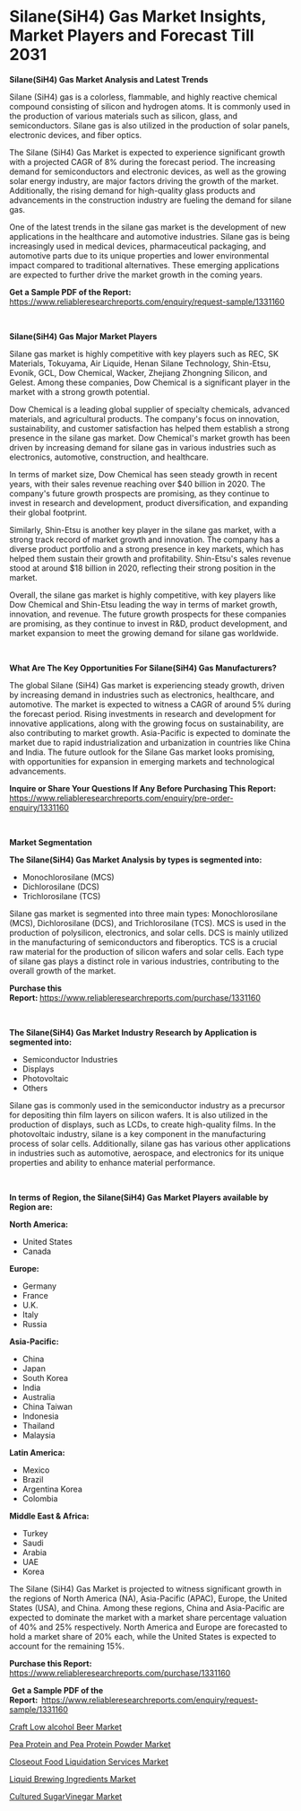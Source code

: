 <p><h1>Silane(SiH4) Gas Market Insights, Market Players and Forecast Till 2031</h1></p><p><strong>Silane(SiH4) Gas Market Analysis and Latest Trends</strong></p>
<p><p>Silane (SiH4) gas is a colorless, flammable, and highly reactive chemical compound consisting of silicon and hydrogen atoms. It is commonly used in the production of various materials such as silicon, glass, and semiconductors. Silane gas is also utilized in the production of solar panels, electronic devices, and fiber optics.</p><p>The Silane (SiH4) Gas Market is expected to experience significant growth with a projected CAGR of 8% during the forecast period. The increasing demand for semiconductors and electronic devices, as well as the growing solar energy industry, are major factors driving the growth of the market. Additionally, the rising demand for high-quality glass products and advancements in the construction industry are fueling the demand for silane gas.</p><p>One of the latest trends in the silane gas market is the development of new applications in the healthcare and automotive industries. Silane gas is being increasingly used in medical devices, pharmaceutical packaging, and automotive parts due to its unique properties and lower environmental impact compared to traditional alternatives. These emerging applications are expected to further drive the market growth in the coming years.</p></p>
<p><strong>Get a Sample PDF of the Report:&nbsp;</strong> <a href="https://www.reliableresearchreports.com/enquiry/request-sample/1331160">https://www.reliableresearchreports.com/enquiry/request-sample/1331160</a></p>
<p>&nbsp;</p>
<p><strong>Silane(SiH4) Gas Major Market Players</strong></p>
<p><p>Silane gas market is highly competitive with key players such as REC, SK Materials, Tokuyama, Air Liquide, Henan Silane Technology, Shin-Etsu, Evonik, GCL, Dow Chemical, Wacker, Zhejiang Zhongning Silicon, and Gelest. Among these companies, Dow Chemical is a significant player in the market with a strong growth potential.</p><p>Dow Chemical is a leading global supplier of specialty chemicals, advanced materials, and agricultural products. The company's focus on innovation, sustainability, and customer satisfaction has helped them establish a strong presence in the silane gas market. Dow Chemical's market growth has been driven by increasing demand for silane gas in various industries such as electronics, automotive, construction, and healthcare.</p><p>In terms of market size, Dow Chemical has seen steady growth in recent years, with their sales revenue reaching over $40 billion in 2020. The company's future growth prospects are promising, as they continue to invest in research and development, product diversification, and expanding their global footprint.</p><p>Similarly, Shin-Etsu is another key player in the silane gas market, with a strong track record of market growth and innovation. The company has a diverse product portfolio and a strong presence in key markets, which has helped them sustain their growth and profitability. Shin-Etsu's sales revenue stood at around $18 billion in 2020, reflecting their strong position in the market.</p><p>Overall, the silane gas market is highly competitive, with key players like Dow Chemical and Shin-Etsu leading the way in terms of market growth, innovation, and revenue. The future growth prospects for these companies are promising, as they continue to invest in R&D, product development, and market expansion to meet the growing demand for silane gas worldwide.</p></p>
<p>&nbsp;</p>
<p><strong>What Are The Key Opportunities For Silane(SiH4) Gas Manufacturers?</strong></p>
<p><p>The global Silane (SiH4) Gas market is experiencing steady growth, driven by increasing demand in industries such as electronics, healthcare, and automotive. The market is expected to witness a CAGR of around 5% during the forecast period. Rising investments in research and development for innovative applications, along with the growing focus on sustainability, are also contributing to market growth. Asia-Pacific is expected to dominate the market due to rapid industrialization and urbanization in countries like China and India. The future outlook for the Silane Gas market looks promising, with opportunities for expansion in emerging markets and technological advancements.</p></p>
<p><strong>Inquire or Share Your Questions If Any Before Purchasing This Report:</strong> <a href="https://www.reliableresearchreports.com/enquiry/pre-order-enquiry/1331160">https://www.reliableresearchreports.com/enquiry/pre-order-enquiry/1331160</a></p>
<p>&nbsp;</p>
<p><strong>Market Segmentation</strong></p>
<p><strong>The Silane(SiH4) Gas Market Analysis by types is segmented into:</strong></p>
<p><ul><li>Monochlorosilane (MCS)</li><li>Dichlorosilane (DCS)</li><li>Trichlorosilane (TCS)</li></ul></p>
<p><p>Silane gas market is segmented into three main types: Monochlorosilane (MCS), Dichlorosilane (DCS), and Trichlorosilane (TCS). MCS is used in the production of polysilicon, electronics, and solar cells. DCS is mainly utilized in the manufacturing of semiconductors and fiberoptics. TCS is a crucial raw material for the production of silicon wafers and solar cells. Each type of silane gas plays a distinct role in various industries, contributing to the overall growth of the market.</p></p>
<p><strong>Purchase this Report:&nbsp;</strong><a href="https://www.reliableresearchreports.com/purchase/1331160">https://www.reliableresearchreports.com/purchase/1331160</a></p>
<p>&nbsp;</p>
<p><strong>The Silane(SiH4) Gas Market Industry Research by Application is segmented into:</strong></p>
<p><ul><li>Semiconductor Industries</li><li>Displays</li><li>Photovoltaic</li><li>Others</li></ul></p>
<p><p>Silane gas is commonly used in the semiconductor industry as a precursor for depositing thin film layers on silicon wafers. It is also utilized in the production of displays, such as LCDs, to create high-quality films. In the photovoltaic industry, silane is a key component in the manufacturing process of solar cells. Additionally, silane gas has various other applications in industries such as automotive, aerospace, and electronics for its unique properties and ability to enhance material performance.</p></p>
<p>&nbsp;</p>
<p><strong>In terms of Region, the Silane(SiH4) Gas Market Players available by Region are:</strong></p>
<p>
    <p> <strong> North America: </strong>
        <ul>
            <li>United States</li>
            <li>Canada</li>
        </ul>
        </p> 
    <p> <strong> Europe: </strong>
        <ul>
            <li>Germany</li>
            <li>France</li>
            <li>U.K.</li>
            <li>Italy</li>
            <li>Russia</li>
        </ul>
        </p> 
    <p> <strong> Asia-Pacific: </strong>
        <ul>
            <li>China</li>
            <li>Japan</li>
            <li>South Korea</li>
            <li>India</li>
            <li>Australia</li>
            <li>China Taiwan</li>
            <li>Indonesia</li>
            <li>Thailand</li>
            <li>Malaysia</li>
        </ul>
        </p> 
    <p> <strong> Latin America: </strong>
        <ul>
            <li>Mexico</li>
            <li>Brazil</li>
            <li>Argentina Korea</li>
            <li>Colombia</li>
        </ul>
        </p> 
    <p> <strong> Middle East & Africa: </strong>
        <ul>
            <li>Turkey</li>
            <li>Saudi</li>
            <li>Arabia</li>
            <li>UAE</li>
            <li>Korea</li>
        </ul>
    </p>
    </p>
<p><p>The Silane (SiH4) Gas Market is projected to witness significant growth in the regions of North America (NA), Asia-Pacific (APAC), Europe, the United States (USA), and China. Among these regions, China and Asia-Pacific are expected to dominate the market with a market share percentage valuation of 40% and 25% respectively. North America and Europe are forecasted to hold a market share of 20% each, while the United States is expected to account for the remaining 15%.</p></p>
<p><strong>Purchase this Report: </strong><a href="https://www.reliableresearchreports.com/purchase/1331160">https://www.reliableresearchreports.com/purchase/1331160</a></p>
<p>&nbsp;<strong>Get a Sample PDF of the Report:&nbsp;&nbsp;</strong><a href="https://www.reliableresearchreports.com/enquiry/request-sample/1331160">https://www.reliableresearchreports.com/enquiry/request-sample/1331160</a></p>
<p><strong></strong></p>
<p><p><a href="https://medium.com/@joannknox666/analyzing-craft-low-alcohol-beer-market-global-industry-perspective-and-forecast-2024-to-2031-b14700e0eeb8">Craft Low alcohol Beer Market</a></p><p><a href="https://medium.com/@joannknox666/pea-protein-and-pea-protein-powder-market-insights-into-market-cagr-market-trends-and-growth-187f22e7873b">Pea Protein and Pea Protein Powder Market</a></p><p><a href="https://medium.com/@joannknox666/closeout-food-liquidation-services-market-report-reveals-the-latest-trends-and-growth-opportunities-a941d294d52f">Closeout Food Liquidation Services Market</a></p><p><a href="https://medium.com/@joannknox666/liquid-brewing-ingredients-market-competitive-analysis-market-trends-and-forecast-to-2031-63fee78ad282">Liquid Brewing Ingredients Market</a></p><p><a href="https://medium.com/@joannknox666/cultured-sugarvinegar-market-competitive-analysis-market-trends-and-forecast-to-2031-bfa36bf5279a">Cultured SugarVinegar Market</a></p></p>